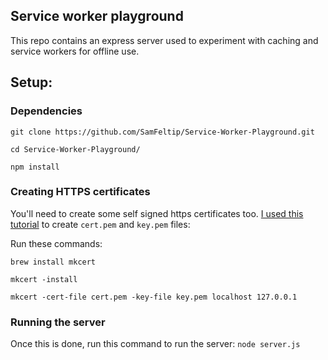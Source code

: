 ## Service worker playground
This repo contains an express server used to experiment with caching and service workers for offline use.

## Setup:

### Dependencies

`git clone https://github.com/SamFeltip/Service-Worker-Playground.git`

`cd Service-Worker-Playground/`

`npm install`

### Creating HTTPS certificates

You'll need to create some self signed https certificates too. [I used this tutorial](https://timonweb.com/django/https-django-development-server-ssl-certificate/ "DJango https tutorial") to create `cert.pem` and `key.pem` files:


Run these commands:

`brew install mkcert`

`mkcert -install`

`mkcert -cert-file cert.pem -key-file key.pem localhost 127.0.0.1`

### Running the server

Once this is done, run this command to run the server:
`node server.js`